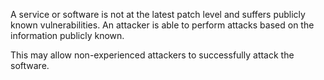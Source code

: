 A service or software is not at the latest patch level and suffers publicly known vulnerabilities.
An attacker is able to perform attacks based on the information publicly known.

This may allow non-experienced attackers to successfully attack the software.
